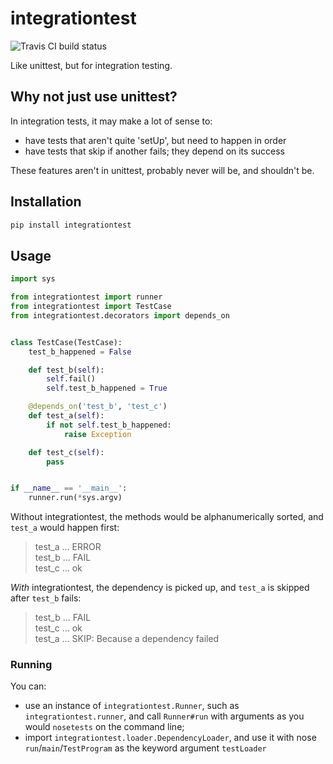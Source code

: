 # integrationtest
![Travis CI build status](https://travis-ci.org/OJFord/integrationtest.svg?branch=master)

Like unittest, but for integration testing.

## Why not just use unittest?

In integration tests, it may make a lot of sense to:
- have tests that aren't quite 'setUp', but need to happen in order
- have tests that skip if another fails; they depend on its success

These features aren't in unittest, probably never will be, and shouldn't be.

## Installation

```sh
pip install integrationtest
```

## Usage

```python
import sys

from integrationtest import runner
from integrationtest import TestCase
from integrationtest.decorators import depends_on


class TestCase(TestCase):
	test_b_happened = False

	def test_b(self):
		self.fail()
		self.test_b_happened = True

	@depends_on('test_b', 'test_c')
	def test_a(self):
		if not self.test_b_happened:
			raise Exception

	def test_c(self):
		pass


if __name__ == '__main__':
	runner.run(*sys.argv)
```

Without integrationtest, the methods would be alphanumerically sorted, and `test_a` would happen first:

> test_a ... ERROR  
> test_b ... FAIL  
> test_c ... ok  

*With* integrationtest, the dependency is picked up, and `test_a` is skipped after `test_b` fails:

> test_b ... FAIL  
> test_c ... ok  
> test_a ... SKIP: Because a dependency failed  

### Running
You can:
 - use an instance of `integrationtest.Runner`, such as `integrationtest.runner`, and call `Runner#run` with arguments as you would `nosetests` on the command line;
 - import `integrationtest.loader.DependencyLoader`, and use it with nose `run`/`main`/`TestProgram` as the keyword argument `testLoader`
